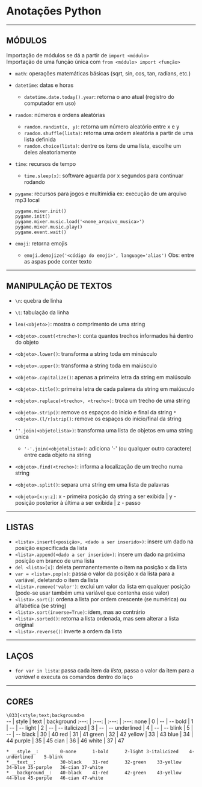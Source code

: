 # Anotações Python

---

## MÓDULOS

Importação de módulos se dá a partir de `import <módulo>`  
Importação de uma função única com `from <módulo> import <função>`  

* `math`: operações matemáticas básicas (sqrt, sin, cos, tan, radians, etc.)

* `datetime`: datas e horas
	* `datetime.date.today().year`: retorna o ano atual (registro do computador em uso)

* `random`: números e ordens aleatórias
	* `random.randint(x, y)`: retorna um número aleatório entre x e y
	* `random.shuffle(lista)`: retorna uma ordem aleatória a partir de uma lista definida
	* `random.choice(lista)`: dentre os itens de uma lista, escolhe um deles aleatoriamente
	
* `time`: recursos de tempo
	* `time.sleep(x)`: software aguarda por x segundos para continuar rodando

* `pygame`: recursos para jogos e multimídia
	ex:	execução de um arquivo mp3 local
	```
	pygame.mixer.init()
	pygame.init()
	pygame.mixer.music.load('<nome_arquivo_musica>')
	pygame.mixer.music.play()
	pygame.event.wait()
	```
	
* `emoji`: retorna emojis
	* `emoji.demojize('<código do emoji>', language='alias')` Obs: entre as aspas pode conter texto  
  

---

## MANIPULAÇÃO DE TEXTOS

* `\n`: quebra de linha

* `\t`: tabulação da linha 

* `len(<objeto>)`: mostra o comprimento de uma string

* `<objeto>.count(<trecho>)`: conta quantos trechos informados há dentro do objeto

* `<objeto>.lower()`: transforma a string toda em minúsculo

* `<objeto>.upper()`: transforma a string toda em maiúsculo

* `<objeto>.capitalize()`: apenas a primeira letra da string em maiúsculo

* `<objeto>.title()`: primeira letra de cada palavra da string em maiúsculo

* `<objeto>.replace(<trecho>, <trecho>)`: troca um trecho de uma string

* `<objeto>.strip()`: remove os espaços do início e final da string
	`* <objeto>.(l/r)strip()`: remove os espaços do início/final da string
	
* `''.join(<objetolista>)`: transforma uma lista de objetos em uma string única
	* `'-'.join(<objetolista>)`: adiciona '-' (ou qualquer outro caractere) entre cada objeto na string

* `<objeto>.find(<trecho>)`: informa a localização de um trecho numa string

* `<objeto>.split()`: separa uma string em uma lista de palavras

* `<objeto>[x:y:z]`: x - primeira posição da string a ser exibida | y - posição posterior à última a ser exibida | z - passo  
    

---

## LISTAS

* `<lista>.insert(<posição>, <dado a ser inserido>)`: insere um dado na posição especificada da lista
* `<lista>.append(<dado a ser inserido>)`: insere um dado na próxima posição em branco de uma lista
* `del <lista>[x]`: deleta permanentemente o item na posição x da lista
* `var = <lista>.pop(x)`: passa o valor da posição x da lista para a variável, deletando o item da lista
* `<lista>.remove('valor')`: exclui um valor da lista em qualquer posição (pode-se usar também uma variável que contenha esse valor)
* `<lista>.sort()`: ordena a lista por ordem crescente (se numérica) ou alfabética (se string)
* `<lista>.sort(inverse=True)`: idem, mas ao contrário
* `<lista>.sorted()`: retorna a lista ordenada, mas sem alterar a lista original
* `<lista>.reverse()`: inverte a ordem da lista  
  

---

## LAÇOS

* `for var in lista`: passa cada item da *lista*, passa o valor da item para a *variável* e executa os comandos dentro do laço

  
---

## CORES 

`\033[<style;text;background>m`  
 -- | style | text | background
:---: | :---: | :---: | :---:
none | 0 | -- | -- 
bold | 1 | -- | --
light | 2 | -- | --
italicized | 3 | -- | --
underlined | 4 | -- | --
blink | 5 | -- | -- 
black | 30 | 40
red | 31 | 41
green | 32 | 42
yellow | 33 | 43
blue | 34 | 44
purple | 35 | 45
cian | 36 | 46
white | 37 | 47

	* __style__: 		0-none		1-bold		2-light	3-italicized	4-underlined	5-blink  
	* __text__: 		30-black	31-red		32-green	33-yellow	34-blue	35-purple	36-cian	37-white  
	* __background__:	40-black	41-red		42-green	43-yellow	44-blue	45-purple	46-cian	47-white  

